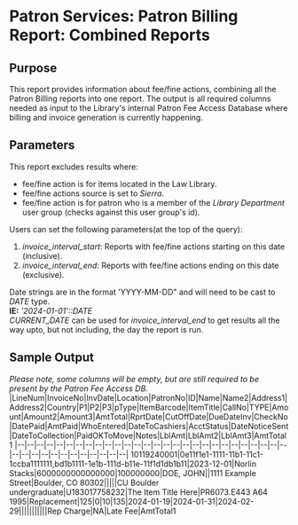 # Patron Services: Patron Billing Report: Combined Reports 

## Purpose
This report provides information about fee/fine actions, combining all the Patron Billing reports into one report.
The output is all required columns needed as input to the Library's internal Patron Fee Access Database where billing and invoice generation is currently happening.

## Parameters
This report excludes results where:
- fee/fine action is for items located in the Law Library.
- fee/fine actions source is set to *Sierra*.
- fee/fine action is for patron who is a member of the *Library Department* user group (checks against this user group's id).

Users can set the following parameters(at the top of the query):
1. *invoice_interval_start*: Reports with fee/fine actions starting on this date (inclusive).
1. *invoice_interval_end*: Reports with fee/fine actions ending on this date (exclusive).

Date strings are in the format 'YYYY-MM-DD" and will need to be cast to *DATE* type.
<br>
**IE:** *'2024-01-01'::DATE*
<br>
*CURRENT_DATE* can be used for *invoice_interval_end* to get results all the way upto, but not including, the day the report is run.

## Sample Output
*Please note, some columns will be empty, but are still required to be present by the Patron Fee Access DB.*
|LineNum|InvoiceNo|InvDate|Location|PatronNo|ID|Name|Name2|Address1|Address2|Country|P1|P2|P3|pType|ItemBarcode|ItemTitle|CallNo|TYPE|Amount|Amount2|Amount3|AmtTotal|RprtDate|CutOffDate|DueDateInv|CheckNo|DatePaid|AmtPaid|WhoEntered|DateToCashiers|AcctStatus|DateNoticeSent|DateToCollection|PaidOKToMove|Notes|LblAmt|LblAmt2|LblAmt3|AmtTotal1
|--|--|--|--|--|--|--|--|--|--|--|--|--|--|--|--|--|--|--|--|--|--|--|--|--|--|--|--|--|--|--|--|--|--|--|--|--|--|--|--|
10119240001|0e11f1e1-1111-11b1-11c1-1ccba1111111,bd1b1111-1e1b-111d-b11e-11f1d1db1b11|2023-12-01|Norlin Stacks|6000000000000000|100000000|DOE, JOHN||1111  Example Street|Boulder, CO 80302|||||CU Boulder undergraduate|U183017758232|The Item Title Here|PR6073.E443 A64 1995|Replacement|125|0|10|135|2024-01-19|2024-01-31|2024-02-29|||||||||||Rep Charge|NA|Late Fee|AmtTotal1
